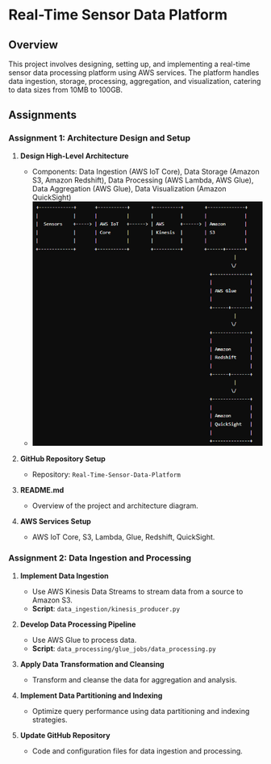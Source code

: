 # Real-Time Sensor Data Platform

## Overview

This project involves designing, setting up, and implementing a real-time sensor data processing platform using AWS services. The platform handles data ingestion, storage, processing, aggregation, and visualization, catering to data sizes from 10MB to 100GB.

## Assignments

### Assignment 1: Architecture Design and Setup

1. **Design High-Level Architecture**
    - Components: Data Ingestion (AWS IoT Core), Data Storage (Amazon S3, Amazon Redshift), Data Processing (AWS Lambda, AWS Glue), Data Aggregation (AWS Glue), Data Visualization (Amazon QuickSight)
    - ![Architecture Diagram](architecture-diagram.png)

2. **GitHub Repository Setup**
    - Repository: `Real-Time-Sensor-Data-Platform`

3. **README.md**
    - Overview of the project and architecture diagram.

4. **AWS Services Setup**
    - AWS IoT Core, S3, Lambda, Glue, Redshift, QuickSight.

### Assignment 2: Data Ingestion and Processing

1. **Implement Data Ingestion**
    - Use AWS Kinesis Data Streams to stream data from a source to Amazon S3.
    - **Script**: `data_ingestion/kinesis_producer.py`

2. **Develop Data Processing Pipeline**
    - Use AWS Glue to process data.
    - **Script**: `data_processing/glue_jobs/data_processing.py`

3. **Apply Data Transformation and Cleansing**
    - Transform and cleanse the data for aggregation and analysis.

4. **Implement Data Partitioning and Indexing**
    - Optimize query performance using data partitioning and indexing strategies.

5. **Update GitHub Repository**
    - Code and configuration files for data ingestion and processing.
